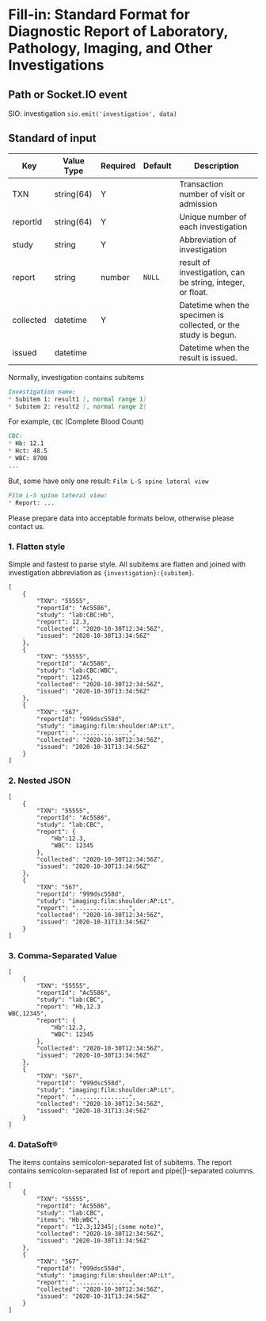 # Fill-in: Standard Format for Diagnostic Report of Laboratory, Pathology, Imaging, and Other Investigations

## Path or Socket.IO event
SIO: investigation `sio.emit('investigation', data)`

## Standard of input

| Key       | Value Type | Required | Default | Description                                                     |
| --------- | ---------- | -------- | ------- | --------------------------------------------------------------- |
| TXN       | string(64) | Y        |         | Transaction number of visit or admission                        |
| reportId  | string(64) | Y        |         | Unique number of each investigation                             |
| study     | string     | Y        |         | Abbreviation of investigation                                   |
| report    | string     | number   | `NULL`  | result of investigation, can be string, integer, or float.      |
| collected | datetime   | Y        |         | Datetime when the specimen is collected, or the study is begun. |
| issued    | datetime   |          |         | Datetime when the result is issued.                             |


Normally, investigation contains subitems
```markdown
Investigation name:
* Subitem 1: result1 [, normal range 1]
* Subitem 2: result2 [, normal range 2]
```  
For example, `CBC` (Complete Blood Count)  
```markdown
CBC:
* Hb: 12.1
* Hct: 48.5
* WBC: 8700
...
```
But, some have only one result: `Film L-S spine lateral view`  
```markdown
Film L-S spine lateral view:
* Report: ...
```


Please prepare data into acceptable formats below, otherwise please contact us.


### 1. Flatten style
Simple and fastest to parse style. All subitems are flatten and joined with investigation abbreviation as `{investigation}:{subitem}`.  

```JSONC
[
    {
        "TXN": "55555",
        "reportId": "Ac5586",
        "study": "lab:CBC:Hb",
        "report": 12.3,
        "collected": "2020-10-30T12:34:56Z",
        "issued": "2020-10-30T13:34:56Z"
    },
    {
        "TXN": "55555",
        "reportId": "Ac5586",
        "study": "lab:CBC:WBC",
        "report": 12345,
        "collected": "2020-10-30T12:34:56Z",
        "issued": "2020-10-30T13:34:56Z"
    },
    {
        "TXN": "567",
        "reportId": "999dsc558d",
        "study": "imaging:film:shoulder:AP:Lt",
        "report": "...............",
        "collected": "2020-10-30T12:34:56Z",
        "issued": "2020-10-31T13:34:56Z"
    }
]
```

### 2. Nested JSON

```JSONC
[
    {
        "TXN": "55555",
        "reportId": "Ac5586",
        "study": "lab:CBC",
        "report": {
            "Hb":12.3,
            "WBC": 12345
        },
        "collected": "2020-10-30T12:34:56Z",
        "issued": "2020-10-30T13:34:56Z"
    },
    {
        "TXN": "567",
        "reportId": "999dsc558d",
        "study": "imaging:film:shoulder:AP:Lt",
        "report": "...............",
        "collected": "2020-10-30T12:34:56Z",
        "issued": "2020-10-31T13:34:56Z"
    }
]
```
### 3. Comma-Separated Value

```JSONC
[
    {
        "TXN": "55555",
        "reportId": "Ac5586",
        "study": "lab:CBC",
        "report": "Hb,12.3
WBC,12345",
        "report": {
            "Hb":12.3,
            "WBC": 12345
        },
        "collected": "2020-10-30T12:34:56Z",
        "issued": "2020-10-30T13:34:56Z"
    },
    {
        "TXN": "567",
        "reportId": "999dsc558d",
        "study": "imaging:film:shoulder:AP:Lt",
        "report": "...............",
        "collected": "2020-10-30T12:34:56Z",
        "issued": "2020-10-31T13:34:56Z"
    }
]
```


### 4. DataSoft&reg;  
The items contains semicolon-separated list of subitems. The report contains semicolon-separated list of report and pipe(|)-separated columns.
```JSONC
[
    {
        "TXN": "55555",
        "reportId": "Ac5586",
        "study": "lab:CBC",
        "items": "Hb;WBC",
        "report": "12.3;12345|;(some note)",
        "collected": "2020-10-30T12:34:56Z",
        "issued": "2020-10-30T13:34:56Z"
    },
    {
        "TXN": "567",
        "reportId": "999dsc558d",
        "study": "imaging:film:shoulder:AP:Lt",
        "report": "...............",
        "collected": "2020-10-30T12:34:56Z",
        "issued": "2020-10-31T13:34:56Z"
    }
]
```


